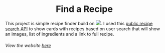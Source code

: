 <h1 align="center">Find a Recipe</h1>

This project is simple recipe finder build on <img src="https://img.shields.io/badge/React-61DAFB?logo=react&logoColor=white&style=fle\at" />. I used this [public recipe search API](https://api.edamam.com/) to show cards with recipes based on user search that will show an images, list of ingredients and a link to full recipe.

###### View the website [here](https://find-a-recipe-for-our-meal.netlify.app)

